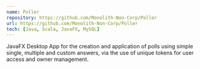 ```yaml
---
name: Poller
repository: https://github.com/Monolith-Non-Corp/Poller
url: https://github.com/Monolith-Non-Corp/Poller
tech: [Java, Scala, JavaFX, MySQL]
---
```

JavaFX Desktop App for the creation and application of polls using simple single, multiple and custom answers, via the use of unique tokens for user access and owner management.